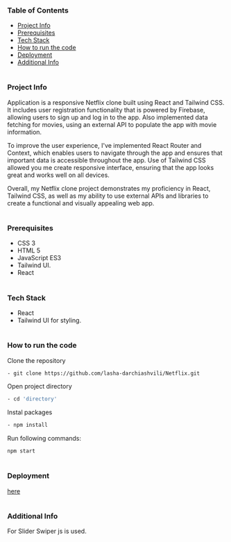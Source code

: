 ### Table of Contents

- [Project Info](#project-info)
- [Prerequisites](#prerequisites)
- [Tech Stack](#tech-stack)
- [How to run the code](#how-to-run-the-code)
- [Deployment](#deployment)
- [Additional Info](#additional-info)

#

### Project Info

Application is a responsive Netflix clone built using React and Tailwind CSS. It includes user registration functionality that is powered by Firebase, allowing users to sign up and log in to the app. Also implemented data fetching for movies, using an external API to populate the app with movie information.

To improve the user experience, I've implemented React Router and Context, which enables users to navigate through the app and ensures that important data is accessible throughout the app. Use of Tailwind CSS allowed you me create responsive interface, ensuring that the app looks great and works well on all devices.

Overall, my Netflix clone project demonstrates my proficiency in React, Tailwind CSS, as well as my ability to use external APIs and libraries to create a functional and visually appealing web app. 




#

### Prerequisites

- CSS 3
- HTML 5
- JavaScript ES3
- Tailwind UI.
- React

#

### Tech Stack

- React
- Tailwind UI for styling.

#

### How to run the code

Clone the repository

```sh
- git clone https://github.com/lasha-darchiashvili/Netflix.git
```

Open project directory

```sh
- cd 'directory'
```

Instal packages

```sh
- npm install
```

Run following commands:

```sh
npm start
```

#

### Deployment


<a href="https://papaya-gumdrop-0d54c0.netlify.app/" target="_blank">here</a>


#

### Additional Info

For Slider Swiper js is used.

